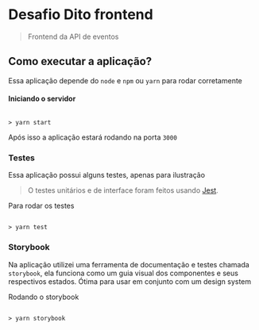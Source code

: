 
# Desafio Dito frontend

 
> Frontend da API de eventos


## Como executar a aplicação?

 
Essa aplicação depende do `node` e `npm` ou `yarn` para rodar corretamente

#### Iniciando o servidor

```

> yarn start

```


Após isso a aplicação estará rodando na porta `3000`

### Testes

Essa aplicação possui alguns testes, apenas para ilustração
  

> O testes unitários e de interface foram feitos usando [Jest](https://jestjs.io/).

  

Para rodar os testes

```

> yarn test

```

### Storybook

Na aplicação utilizei uma ferramenta de documentação e testes chamada `storybook`, ela funciona como um guia visual dos componentes e seus respectivos estados. Ótima para usar em conjunto com um design system

Rodando o storybook

```

> yarn storybook

```
